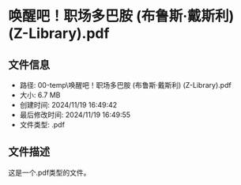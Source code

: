 ﻿# 唤醒吧！职场多巴胺 (布鲁斯·戴斯利) (Z-Library).pdf

## 文件信息
- 路径: 00-temp\唤醒吧！职场多巴胺 (布鲁斯·戴斯利) (Z-Library).pdf
- 大小: 6.7 MB
- 创建时间: 2024/11/19 16:49:42
- 最后修改时间: 2024/11/19 16:49:55
- 文件类型: .pdf

## 文件描述
这是一个.pdf类型的文件。

